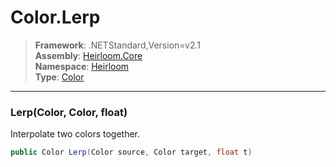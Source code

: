# Color.Lerp

> **Framework**: .NETStandard,Version=v2.1  
> **Assembly**: [Heirloom.Core][0]  
> **Namespace**: [Heirloom][0]  
> **Type**: [Color][1]  

--------------------------------------------------------------------------------

### Lerp(Color, Color, float)

Interpolate two colors together.

```cs
public Color Lerp(Color source, Color target, float t)
```

[0]: ../Heirloom.Core.md
[1]: Heirloom.Color.md
